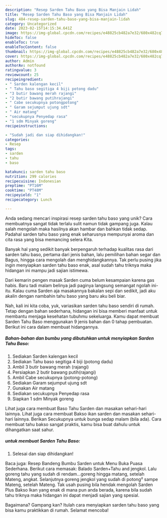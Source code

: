```yaml
---
description: "Resep Sarden Tahu Baso yang Bisa Manjain Lidah"
title: "Resep Sarden Tahu Baso yang Bisa Manjain Lidah"
slug: 484-resep-sarden-tahu-baso-yang-bisa-manjain-lidah
category: Uncategorized
date: 2023-02-15T14:15:34.641Z
image: https://img-global.cpcdn.com/recipes/e48825cb482a7e32/680x482cq70/sarden-tahu-baso-foto-resep-utama.jpg
hideToc: false
enableToc: true
enableTocContent: false
thumbnail: https://img-global.cpcdn.com/recipes/e48825cb482a7e32/680x482cq70/sarden-tahu-baso-foto-resep-utama.jpg
cover: https://img-global.cpcdn.com/recipes/e48825cb482a7e32/680x482cq70/sarden-tahu-baso-foto-resep-utama.jpg
author: Admin
authorAv: notfound
ratingvalue: 3
reviewcount: 25
recipeingredient:
- " Sarden kalengan kecil"
- " Tahu baso segitiga 4 biji potong dadu"
- "3 butir bawang merah rajangi"
- "2 butir bawang putihrajangi"
- " Cabe secukupnya potongpotong"
- " Garam sejumput ujung sdt"
- " Air matang"
- "secukupnya Penyedap rasa"
- "1 sdm Minyak goreng"
recipeinstructions:

- "Sudah jadi dan siap dihidangkan!"
categories:
- Resep
tags:
- sarden
- tahu
- baso

katakunci: sarden tahu baso 
nutrition: 299 calories
recipecuisine: Indonesian
preptime: "PT16M"
cooktime: "PT48M"
recipeyield: "1"
recipecategory: Lunch

---
```





Anda sedang mencari inspirasi resep sarden tahu baso yang unik? Cara membuatnya sangat tidak terlalu sulit namun tidak gampang juga. Kalau salah mengolah maka hasilnya akan hambar dan bahkan tidak sedap. Padahal sarden tahu baso yang enak seharusnya mempunyai aroma dan cita rasa yang bisa memancing selera Kita.





Banyak hal yang sedikit banyak berpengaruh terhadap kualitas rasa dari sarden tahu baso, pertama dari jenis bahan, lalu pemilihan bahan segar dan Bagus, hingga cara mengolah dan menghidangkannya. Tak perlu pusing jika ingin menyiapkan sarden tahu baso enak,      asal sudah tahu triknya maka hidangan ini mampu jadi sajian istimewa.














Dari kemarin pengen masak Sarden cuma belum kesampaian karena gas habis. Baru tadi malam belinya jadi paginya langsung semangat ngolah ini-itu. Kalau cuma Sarden aja masakannya bakalan sepi dan sedikit, jadi aku akalin dengan nambahin tahu baso yang baru aku beli biar.






Nah, kali ini kita coba, yuk, variasikan sarden tahu baso sendiri di rumah. Tetap dengan bahan sederhana, hidangan ini bisa memberi manfaat untuk membantu menjaga kesehatan tubuhmu sekeluarga. Kamu dapat membuat Sarden Tahu Baso menggunakan 9 jenis bahan dan 0 tahap pembuatan. Berikut ini cara dalam membuat hidangannya.

<!--inarticleads1-->

##### Bahan-bahan dan bumbu yang dibutuhkan untuk menyiapkan Sarden Tahu Baso:

1. Sediakan  Sarden kalengan kecil
1. Sediakan  Tahu baso segitiga 4 biji (potong dadu)
1. Ambil 3 butir bawang merah (rajangi)
1. Persiapkan 2 butir bawang putih(rajangi)
1. Ambil  Cabe secukupnya (potong-potong)
1. Sediakan  Garam sejumput ujung sdt
1. Gunakan  Air matang
1. Sediakan secukupnya Penyedap rasa
1. Siapkan 1 sdm Minyak goreng


Lihat juga cara membuat Baso Tahu Sarden dan masakan sehari-hari lainnya. Lihat juga cara membuat Bakso ikan sarden dan masakan sehari-hari lainnya. Berikan Secukupnya untuk bunga sedap malam (bila ada). Cara membuat tahu bakso sangat praktis, kamu bisa buat dahulu untuk dihangatkan saat sahur. 

<!--inarticleads2-->

#####  untuk membuat Sarden Tahu Baso:


1. Selesai dan siap dihidangkan!

Baca juga: Resep Bandeng Bumbu Sarden untuk Menu Buka Puasa Sederhana. Berikut cara memasak: Balado Sarden+Tahu and jengkol. Lalu goreng tahu yang sudah di rendam…goreng hingga matang, setelah Mateng, angkat. Selanjutnya goreng jengkol yang sudah di potong² sampe Mateng, setelah Mateng. Tak usah pusing bila hendak mengolah Sarden Plus Bakso Ikan yang enak di mana pun anda berada, karena bila sudah tahu triknya maka hidangan ini dapat menjadi sajian yang spesial. 

Bagaimana? Gampang kan? Itulah cara menyiapkan sarden tahu baso yang bisa kamu praktikkan di rumah. Selamat mencoba!
